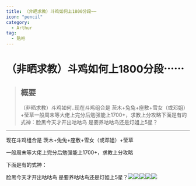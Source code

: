 ```yaml
---
title: （非晒求教）斗鸡如何上1800分段⋯⋯
icon: "pencil"
category:
  - Arthur
tag:
  - 贴吧
---
```


# （非晒求教）斗鸡如何上1800分段⋯⋯

> ## 概要
> （非晒求教）斗鸡如何..现在斗鸡组合是 茨木+兔兔+座敷+雪女（或邓姐）+莹草一般周末等大佬上完分后勉强能上1700+，求教上分攻略下面是有的式神：脸黑今天才开出咕咕鸟 是要养咕咕鸟还是灯姐上5星？

---
现在斗鸡组合是 茨木+兔兔+座敷+雪女（或邓姐）+莹草

一般周末等大佬上完分后勉强能上1700+，求教上分攻略

下面是有的式神：

脸黑今天才开出咕咕鸟 是要养咕咕鸟还是灯姐上5星？![](https://pan.4a1801.life/d/Onedrive-4A1801/%E4%B8%AA%E4%BA%BA%E5%BB%BA%E7%AB%99/assets/Tieba/678fbd08b3de9c829147335b6481800a18d84319.jpg)![](https://pan.4a1801.life/d/Onedrive-4A1801/%E4%B8%AA%E4%BA%BA%E5%BB%BA%E7%AB%99/assets/Tieba/24dedfdf9c82d1588da09365880a19d8bd3e4219.jpg)![](https://pan.4a1801.life/d/Onedrive-4A1801/%E4%B8%AA%E4%BA%BA%E5%BB%BA%E7%AB%99/assets/Tieba/4609f083d158ccbf2e9e7fee11d8bc3eb0354119.jpg)![](https://pan.4a1801.life/d/Onedrive-4A1801/%E4%B8%AA%E4%BA%BA%E5%BB%BA%E7%AB%99/assets/Tieba/6955bd59ccbf6c81c315e63cb43eb13532fa4019.jpg)![](https://pan.4a1801.life/d/Onedrive-4A1801/%E4%B8%AA%E4%BA%BA%E5%BB%BA%E7%AB%99/assets/Tieba/248fa0be6c81800a5dc743dab93533fa838b4719.jpg)
